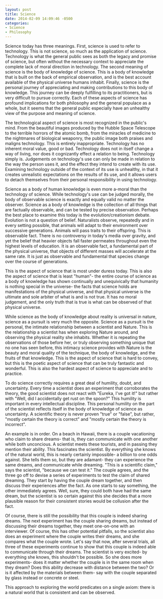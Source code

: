 ```yaml
---
layout: post
title: Science
date: 2014-02-09 14:09:46 -0500
categories:
- Science
- Philosophy
---
```


Science today has three meanings. First, science is used to refer to technology.
This is not science, so much as the application of science. Technology is what
the general public sees as both the legacy and promise of science, but often
without the necessary context to appreciate the complete lack of moral direction
in technology. The second meaning of science is the body of knowledge of
science. This is a body of knowledge that is built on the back of empirical
observation, and is the best account available of the physical universe humans
inhabit. Finally, science is the personal journey of appreciating and making
contributions to this body of knowledge. This journey can be deeply fulfilling
to its practitioners, but is very difficult to pursue correctly. Each of these
aspects of science has profound implications for both philosophy and the general
populace as a whole, but it seems that the general public especially have an
unhealthy view of the purpose and meaning of science.

The technological aspect of science is most recognized in the public's mind.
From the beautiful images produced by the Hubble Space Telescope to the terrible
horrors of the atomic bomb, from the miracles of medicine to the nightmares of
biological weaponry, the public image both praises and maligns technology. This
is entirely inappropriate.  Technology has no inherent moral value, good or bad.
Technology does not in itself change a way of living, nor does it cognizantly
effect a relation to being. Technology simply is. Judgements on technology's use
can only be made in relation to the way the person uses it, and the effect they
intend to create with its use. Examining technology outside of the context of
its use is unhealthy, in that it creates unrealistic expectations on the results
of its use, and it allows users to detach themselves from their personal
responsibility in using technology.

Science as a body of human knowledge is even more a-moral than the technology of
science. While technology's use can be judged morally, the body of observable
science is exactly and equally valid no matter the observer. Science as a body
of knowledge is the collection of all things that are factually observable, and
can be tested by precise observation. Perhaps the best place to examine this
today is the evolution/creationism debate. Evolution is not a question of
belief. Naturalists observe, repeatedly and in every setting possible, that
animals will adapt to their environment over successive generations. Animals
will pass traits to their offspring. This is observable fact. There is no
controversy in today's media over gravity, and yet the belief that heavier
objects fall faster permeates throughout even the highest levels of education.
It is an observable fact, a fundamental part of the physical universe, that
objects of different masses will accelerate at the same rate. It is just as
observable and fundamental that species change over the course of generations.

This is the aspect of science that is most under duress today. This is also the
aspect of science that is least "human"- the entire course of science as a body
of knowledge has shown continually and unequivically that humanity is nothing
special in the universe- the facts that science holds are manifestations of the
physical universe, and that physical universe is the ultimate and sole arbiter
of what is and is not true. It has no moral judgement, and the only truth that
is true is what can be observed of that physical universe.

While science as the body of knowledge about reality is universal in nature,
science as a pursuit is very much the opposite. Science as a pursuit is the
personal, the intimate relationship between a scientist and Nature. This is the
relationship a scientist has when exploring Nature around, and observing the
physical reality she inhabits. Whether it is repeating the observations of those
before her, or truly observing something unique that no one has seen before,
this intimacy science provides with Nature is the beauty and moral quality of
the technique, the body of knowledge, and the fruits of that knowledge. This is
the aspect of science that is hard to convey, but this is the poetic aspect of
science that can be truly fantastic and wonderful. This is also the hardest
aspect of science to appreciate and to practice.

To do science correctly requires a great deal of humility, doubt, and
uncertainty. Every time a scientist does an experiment that corroborates the
theory, the good scientist does not react with "Eureka, I've got it!" but rather
with "Well, did I accidentally get rust on the spoon?" This humility is
important in every intellectual discipline. This personal humility on the part
of the scientist reflects itself in the body of knowledge of science as
uncertainty. A scientific theory is never proven "true" or "false", but rather,
"mostly certain the theory is correct" and "mostly certain the theory is
incorrect".

An example is in order. On a beach in Hawaii, there is a couple vacationing who
claim to share dreams- that is, they can communicate with one another while both
unconcious. A scientist meets these tourists, and in passing they mention their
ability. This fascinates the scientist. By everything she knows of the natural
world, this is nearly certainly impossible- a billion to one odds against. She
tells them so, but they are adamant- they can experience the same dreams, and
communicate while dreaming. "This is a scientific claim," says the scientist,
"because we can test it." The couple agrees, and the three go off to devise a
series of experiments to test the claim of shared dreaming. They start by having
the couple dream together, and then discuss their experiences after the fact. As
one starts to say something, the other immediately agrees. Well, sure, they
could both have had the same dream, but the scientist is so certain against this
she decides that a more plausible reason for their consistent stories would be
collusion after the fact.

Of course, there is still the possibility that this couple is indeed sharing
dreams. The next experiment has the couple sharing dreams, but instead of
discussing their dreams together, they meet one-on-one with an interviewer. Of
course, this has other potential pitfalls, so the scientist also does an
experiment where the couple writes their dreams, and she compares what the
couple wrote. Let's say that now, after several trials, all three of these
experiments continue to show that this couple is indeed able to communicate
through their dreams. The scientist is very excited- by everything she knows,
this shouldn't be possible. So she does more experiments- does it matter whether
the couple is in the same room when they dream? Does this ability decrease with
distance between the two? Or is it affected by the materials between them- say
with the couple separated by glass instead or concrete or steel.

This approach to exploring the world predicates on a single axiom: there is a
natural world that is consistent and can be observed.
